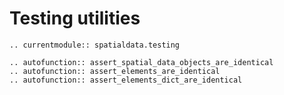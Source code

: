 # Testing utilities

```{eval-rst}
.. currentmodule:: spatialdata.testing

.. autofunction:: assert_spatial_data_objects_are_identical
.. autofunction:: assert_elements_are_identical
.. autofunction:: assert_elements_dict_are_identical
```
